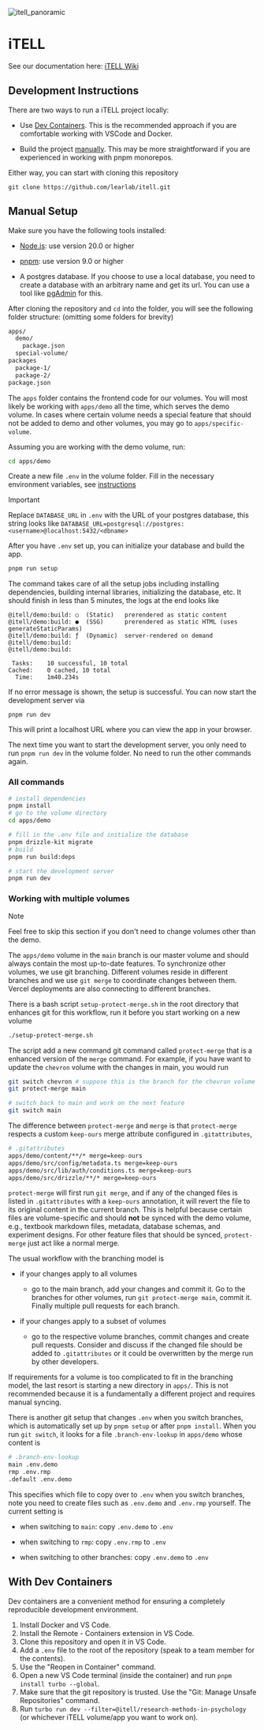 ![itell_panoramic](https://github.com/user-attachments/assets/97897488-c989-4856-98b6-62abb33985b9)

# iTELL

See our documentation here:
[iTELL Wiki](https://github.com/learlab/itell-strapi-demo/wiki)

## Development Instructions

There are two ways to run a iTELL project locally:

- Use [Dev Containers](#with-dev-containers). This is the recommended approach
  if you are comfortable working with VSCode and Docker.

- Build the project [manually](#manual-setup). This may be more straightforward
  if you are experienced in working with pnpm monorepos.

Either way, you can start with cloning this repository

```
git clone https://github.com/learlab/itell.git
```

## Manual Setup

Make sure you have the following tools installed:

- [Node.js](https://nodejs.org/en/download/): use version 20.0 or higher

- [pnpm](https://pnpm.io/installation): use version 9.0 or higher

- A postgres database. If you choose to use a local database, you need to create
  a database with an arbitrary name and get its url. You can use a tool like
  [pgAdmin](https://www.pgadmin.org/) for this.

After cloning the repository and `cd` into the folder, you will see the
following folder structure: (omitting some folders for brevity)

```bash
apps/
  demo/
    package.json
  special-volume/
packages
  package-1/
  package-2/
package.json
```

The `apps` folder contains the frontend code for our volumes. You will most
likely be working with `apps/demo` all the time, which serves the demo volume.
In cases where certain volume needs a special feature that should not be added
to demo and other volumes, you may go to `apps/specific-volume`.

Assuming you are working with the demo volume, run:

```bash
cd apps/demo
```

Create a new file `.env` in the volume folder. Fill in the necessary environment
variables, see [instructions](./vercel.md)

> [!IMPORTANT]
>
> Replace `DATABASE_URL` in `.env` with the URL of your postgres database, this
> string looks like
> `DATABASE_URL=postgresql://postgres:<username>@localhost:5432/<dbname>`

After you have `.env` set up, you can initialize your database and build the
app.

```bash
pnpm run setup
```

The command takes care of all the setup jobs including installing dependencies,
building internal libraries, initializing the database, etc. It should finish in
less than 5 minutes, the logs at the end looks like

```
@itell/demo:build: ○  (Static)   prerendered as static content
@itell/demo:build: ●  (SSG)      prerendered as static HTML (uses generateStaticParams)
@itell/demo:build: ƒ  (Dynamic)  server-rendered on demand
@itell/demo:build:
@itell/demo:build:

 Tasks:    10 successful, 10 total
Cached:    0 cached, 10 total
  Time:    1m40.234s
```

If no error message is shown, the setup is successful. You can now start the
development server via

```
pnpm run dev
```

This will print a localhost URL where you can view the app in your browser.

The next time you want to start the development server, you only need to run
`pnpm run dev` in the volume folder. No need to run the other commands again.

### All commands

```bash
# install dependencies
pnpm install
# go to the volume directory
cd apps/demo

# fill in the .env file and initialize the database
pnpm drizzle-kit migrate
# build
pnpm run build:deps

# start the development server
pnpm run dev
```

### Working with multiple volumes

> [!NOTE]
>
> Feel free to skip this section if you don't need to change volumes other than
> the demo.

The `apps/demo` volume in the `main` branch is our master volume and should
always contain the most up-to-date features. To synchronize other volumes, we
use git branching. Different volumes reside in different branches and we use
`git merge` to coordinate changes between them. Vercel deployments are also
connecting to different branches.

There is a bash script `setup-protect-merge.sh` in the root directory that
enhances git for this workflow, run it before you start working on a new volume

```bash
./setup-protect-merge.sh
```

The script add a new command git command called `protect-merge` that is a
enhanced version of the `merge` command. For example, if you have want to update
the `chevron` volume with the changes in main, you would run

```bash
git switch chevron # suppose this is the branch for the chevron volume
git protect-merge main

# switch back to main and work on the next feature
git switch main
```

The difference between `protect-merge` and `merge` is that `protect-merge`
respects a custom `keep-ours` merge attribute configured in `.gitattributes`,

```bash
# .gitattributes
apps/demo/content/**/* merge=keep-ours
apps/demo/src/config/metadata.ts merge=keep-ours
apps/demo/src/lib/auth/conditions.ts merge=keep-ours
apps/demo/src/drizzle/**/* merge=keep-ours
```

`protect-merge` will first run `git merge`, and if any of the changed files is
listed in `.gitattributes` with a `keep-ours` annotation, it will revert the
file to its original content in the current branch. This is helpful because
certain files are volume-specific and should **not** be synced with the demo
volume, e.g., textbook markdown files, metadata, database schemas, and
experiment designs. For other feature files that should be synced,
`protect-merge` just act like a normal merge.

The usual workflow with the branching model is

- if your changes apply to all volumes

  - go to the main branch, add your changes and commit it. Go to the branches
    for other volumes, run `git protect-merge main`, commit it. Finally multiple
    pull requests for each branch.

- if your changes apply to a subset of volumes

  - go to the respective volume branches, commit changes and create pull
    requests. Consider and discuss if the changed file should be added to
    `.gitattributes` or it could be overwritten by the merge run by other
    developers.

If requirements for a volume is too complicated to fit in the branching model,
the last resort is starting a new directory in `apps/`. This is not recommended
because it is a fundamentally a different project and requires manual syncing.

There is another git setup that changes `.env` when you switch branches, which
is automatically set up by `pnpm setup` or after `pnpm install`. When you run
`git switch`, it looks for a file `.branch-env-lookup` in `apps/demo` whose
content is

```bash
# .branch-env-lookup
main .env.demo
rmp .env.rmp
.default .env.demo
```

This specifies which file to copy over to `.env` when you switch branches, note
you need to create files such as `.env.demo` and `.env.rmp` yourself. The
current setting is

- when switching to `main`: copy `.env.demo` to `.env`

- when switching to `rmp`: copy `.env.rmp` to `.env`

- when switching to other branches: copy `.env.demo` to `.env`

## With Dev Containers

Dev containers are a convenient method for ensuring a completely reproducible
development environment.

1. Install Docker and VS Code.
2. Install the Remote - Containers extension in VS Code.
3. Clone this repository and open it in VS Code.
4. Add a `.env` file to the root of the repository (speak to a team member for
   the contents).
5. Use the "Reopen in Container" command.
6. Open a new VS Code terminal (inside the container) and run
   `pnpm install turbo --global`.
7. Make sure that the git repository is trusted. Use the "Git: Manage Unsafe
   Repositories" command.
8. Run `turbo run dev --filter=@itell/research-methods-in-psychology` (or
   whichever iTELL volume/app you want to work on).

